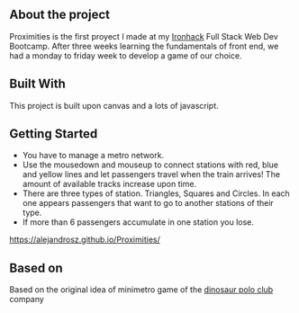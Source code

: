 ## About the project

Proximities is the first proyect I made at my [Ironhack](https://www.ironhack.com/) Full Stack Web Dev Bootcamp. After three weeks learning the fundamentals of front end, we had a monday to friday week to develop a game of our choice.

## Built With

This project is built upon canvas and a lots of javascript.

## Getting Started

 - You have to manage a metro network.
 -  Use the mousedown and mouseup to connect stations with red, blue and yellow lines and let passengers travel when the train arrives! The amount of available tracks increase upon time.
 - There are three types of station. Triangles, Squares and Circles. In each one appears passengers that want to go to another stations of their type.
 - If more than 6 passengers accumulate in one station you lose.


https://alejandrosz.github.io/Proximities/

## Based on
Based on the original idea of minimetro game of the [dinosaur polo club](https://dinopoloclub.com/) company
